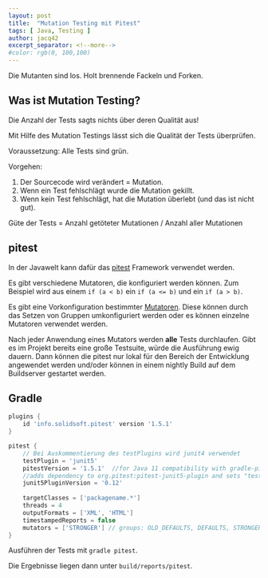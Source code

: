 ```yaml
---
layout: post
title:  "Mutation Testing mit Pitest"
tags: [ Java, Testing ]
author: jacq42
excerpt_separator: <!--more-->
#color: rgb(0, 100,100)
---
```


Die Mutanten sind los. Holt brennende Fackeln und Forken.

<!--more-->

## Was ist Mutation Testing?

Die Anzahl der Tests sagts nichts über deren Qualität aus!

Mit Hilfe des Mutation Testings lässt sich die Qualität der Tests überprüfen. 

Voraussetzung: Alle Tests sind grün.

Vorgehen: 
1. Der Sourcecode wird verändert = Mutation.
2. Wenn ein Test fehlschlägt wurde die Mutation gekillt.
3. Wenn kein Test fehlschlägt, hat die Mutation überlebt (und das ist nicht gut).

Güte der Tests = Anzahl getöteter Mutationen / Anzahl aller Mutationen

## pitest

In der Javawelt kann dafür das [pitest](https://pitest.org/) Framework verwendet werden. 

Es gibt verschiedene Mutatoren, die konfiguriert werden können. Zum Beispiel wird aus einem `if (a < b)` ein `if (a <= b)` und ein `if (a > b)`.

Es gibt eine Vorkonfiguration bestimmter [Mutatoren](https://pitest.org/quickstart/mutators/). Diese können durch das Setzen von Gruppen umkonfiguriert werden oder es können einzelne Mutatoren verwendet werden. 

Nach jeder Anwendung eines Mutators werden **alle** Tests durchlaufen. Gibt es im Projekt bereits eine große Testsuite, würde die Ausführung ewig dauern. Dann können die pitest nur lokal für den Bereich der Entwicklung angewendet werden und/oder können in einem nightly Build auf dem Buildserver gestartet werden.

## Gradle

```groovy
plugins {
	id 'info.solidsoft.pitest' version '1.5.1'
}

pitest {
    // Bei Auskommentierung des testPlugins wird junit4 verwendet
    testPlugin = 'junit5'
	pitestVersion = '1.5.1'  //for Java 11 compatibility with gradle-pitest-plugin 1.3.0
	//adds dependency to org.pitest:pitest-junit5-plugin and sets "testPlugin" to "junit5"
    junit5PluginVersion = '0.12'
    
    targetClasses = ['packagename.*']
    threads = 4
    outputFormats = ['XML', 'HTML']
    timestampedReports = false
    mutators = ['STRONGER']	// groups: OLD_DEFAULTS, DEFAULTS, STRONGER, ALL
}
``` 
Ausführen der Tests mit `gradle pitest`.

Die Ergebnisse liegen dann unter `build/reports/pitest`.